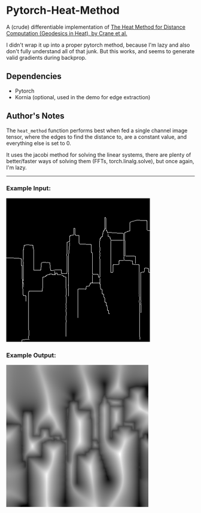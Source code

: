 # Pytorch-Heat-Method
A (crude) differentiable implementation of [The Heat Method for Distance Computation (Geodesics in Heat), by Crane et al.](https://www.cs.cmu.edu/~kmcrane/Projects/HeatMethod/)

I didn't wrap it up into a proper pytorch method, because I'm lazy and also don't fully understand all of that junk. But this works, and seems to generate valid gradients during backprop. 


## Dependencies
  - Pytorch
  - Kornia (optional, used in the demo for edge extraction)


## Author's Notes

The `heat_method` function performs best when fed a single channel image tensor, where the edges to find the distance to, are a constant value, and everything else is set to 0. 

It uses the jacobi method for solving the linear systems, there are plenty of better/faster ways of solving them (FFTs, torch.linalg.solve), but once again, I'm lazy.

---

### Example Input:

![Input Edges](https://github.com/jakericedesigns/Pytorch-Heat-Method/blob/main/assets/edges_out.png)

### Example Output:

![Output Distance](https://github.com/jakericedesigns/Pytorch-Heat-Method/blob/main/assets/depth_out.png)
